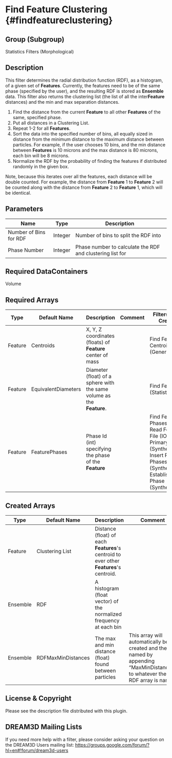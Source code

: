 Find Feature Clustering {#findfeatureclustering}
======

## Group (Subgroup) ##
Statistics Filters (Morphological)



## Description ##
This filter determines the radial distribution function (RDF), as a histogram, of a given set of **Features**. Currently, the features need to be of the same phase (specified by the user), and the resulting RDF is stored as **Ensemble** data. This filter also returns the clustering list (the list of all the inter**Feature** distances) and the min and max separation distances.


1. Find the distance from the current **Feature** to all other **Features** of the same, specified phase. 
2. Put all distances in a Clustering List. 
3. Repeat 1-2 for all **Features**.
3. Sort the data into the specified number of bins, all equally sized in distance from the minimum distance to the maximum distance between particles. For example, if the user chooses 10 bins, and the min distance between **Features** is 10 microns and the max distance is 80 microns, each bin will be 8 microns. 
4. Normalize the RDF by the probability of finding the features if distributed randomly in the given box. 

Note, because this iterates over all the features, each distance will be double counted. For example, the distance from **Feature** 1 to **Feature** 2 will be counted along with the distance from **Feature** 2 to **Feature** 1, which will be identical. 



## Parameters ##
| Name | Type | Description |
|------|------|-------------|
| Number of Bins for RDF | Integer | Number of bins to split the RDF into |
| Phase Number | Integer | Phase number to calculate the RDF and clustering list for |


## Required DataContainers ##
Volume

## Required Arrays ##

| Type | Default Name | Description | Comment | Filters Known to Create Data |
|------|--------------|-------------|---------|-----|
| Feature | Centroids | X, Y, Z coordinates (floats) of **Feature** center of mass |  | Find Feature Centroids (Generic) |
| Feature | EquivalentDiameters | Diameter (float) of a sphere with the same volume as the **Feature**. | | Find Feature Sizes (Statistics) |
| Feature | FeaturePhases | Phase Id (int) specifying the phase of the **Feature**| | Find Feature Phases (Generic), Read Feature Info File (IO), Pack Primary Phases (SyntheticBuilding), Insert Precipitate Phases (SyntheticBuilding), Establish Matrix Phase (SyntheticBuilding) |

## Created Arrays ##

| Type | Default Name | Description | Comment |
|------|--------------|-------------|---------|
| Feature | Clustering List | Distance (float) of each **Features**'s centroid to ever other **Features**'s centroid. |  |
| Ensemble | RDF | A histogram (float vector) of the normalized frequency at each bin  |  |
| Ensemble | RDFMaxMinDistances | The max and min distance (float) found between particles  | This array will automatically be created and the named by appending “MaxMinDistances” to whatever the RDF array is named|


## License & Copyright ##

Please see the description file distributed with this plugin.

## DREAM3D Mailing Lists ##

If you need more help with a filter, please consider asking your question on the DREAM3D Users mailing list:
https://groups.google.com/forum/?hl=en#!forum/dream3d-users


